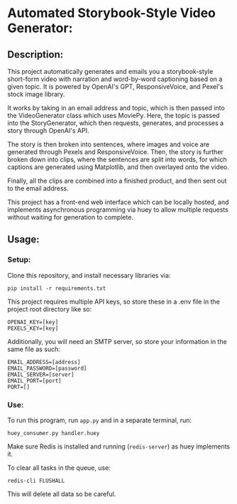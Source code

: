 # Automated Storybook-Style Video Generator:

## Description:
This project automatically generates and emails you a storybook-style short-form video with narration and word-by-word captioning based on a given topic. It is powered by OpenAI's GPT, ResponsiveVoice, and Pexel's stock image library. 

It works by taking in an email address and topic, which is then passed into the VideoGenerator class which uses MoviePy. Here, the topic is passed into the StoryGenerator, which then requests, generates, and processes a story through OpenAI's API. 

The story is then broken into sentences, where images and voice are generated through Pexels and ResponsiveVoice. Then, the story is further broken down into clips, where the sentences are split into words, for which captions are generated using Matplotlib, and then overlayed onto the video.

Finally, all the clips are combined into a finished product, and then sent out to the email address.

This project has a front-end web interface which can be locally hosted, and implements asynchronous programming via huey to allow multiple requests without waiting for generation to complete.

## Usage:
### Setup:
Clone this repository, and install necessary libraries via:

`pip install -r requirements.txt`

This project requires multiple API keys, so store these in a .env file
in the project root directory like so:
```
OPENAI_KEY=[key]
PEXELS_KEY=[key]
```
Additionally, you will need an SMTP server, so store your information in the
same file as such:
```
EMAIL_ADDRESS=[address]
EMAIL_PASSWORD=[password]
EMAIL_SERVER=[server]
EMAIL_PORT=[port]
PORT=[]
```
### Use:
To run this program, run `app.py` and in a separate terminal, run:

`huey_consumer.py handler.huey`

Make sure Redis is installed and running (`redis-server`) as huey implements it.

To clear all tasks in the queue, use:

`redis-cli FLUSHALL`

This will delete all data so be careful.
